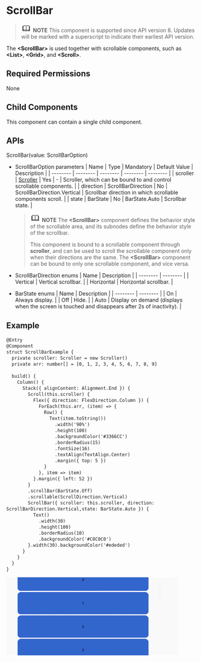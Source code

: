 # ScrollBar


> ![icon-note.gif](public_sys-resources/icon-note.gif) **NOTE**
> This component is supported since API version 8. Updates will be marked with a superscript to indicate their earliest API version.


The **&lt;ScrollBar&gt;** is used together with scrollable components, such as **&lt;List&gt;**, **&lt;Grid&gt;**, and **&lt;Scroll&gt;**.


## Required Permissions

None


## Child Components

This component can contain a single child component.


## APIs

ScrollBar(value: ScrollBarOption)

- ScrollBarOption parameters
    | Name | Type | Mandatory | Default Value | Description |
  | -------- | -------- | -------- | -------- | -------- |
  | scroller | [Scroller](ts-container-scroll.md#scroller) | Yes | - | Scroller, which can be bound to and control scrollable components. |
  | direction | ScrollBarDirection | No | ScrollBarDirection.Vertical | Scrollbar direction in which scrollable components scroll. |
  | state | BarState | No | BarState.Auto | Scrollbar state. |

  > ![icon-note.gif](public_sys-resources/icon-note.gif) **NOTE**
  > The **&lt;ScrollBar&gt;** component defines the behavior style of the scrollable area, and its subnodes define the behavior style of the scrollbar.
  > 
  > This component is bound to a scrollable component through **scroller**, and can be used to scroll the scrollable component only when their directions are the same. The **&lt;ScrollBar&gt;** component can be bound to only one scrollable component, and vice versa.

- ScrollBarDirection enums
    | Name | Description | 
  | -------- | -------- |
  | Vertical | Vertical scrollbar. | 
  | Horizontal | Horizontal scrollbar. | 

- BarState enums
    | Name | Description | 
  | -------- | -------- |
  | On | Always display. | 
  | Off | Hide. | 
  | Auto | Display on demand (displays when the screen is touched and disappears after 2s of inactivity). | 


## Example


```
@Entry
@Component
struct ScrollBarExample {
  private scroller: Scroller = new Scroller()
  private arr: number[] = [0, 1, 2, 3, 4, 5, 6, 7, 8, 9]

  build() {
    Column() {
      Stack({ alignContent: Alignment.End }) {
        Scroll(this.scroller) {
          Flex({ direction: FlexDirection.Column }) {
            ForEach(this.arr, (item) => {
              Row() {
                Text(item.toString())
                  .width('90%')
                  .height(100)
                  .backgroundColor('#3366CC')
                  .borderRadius(15)
                  .fontSize(16)
                  .textAlign(TextAlign.Center)
                  .margin({ top: 5 })
              }
            }, item => item)
          }.margin({ left: 52 })
        }
        .scrollBar(BarState.Off)
        .scrollable(ScrollDirection.Vertical)
        ScrollBar({ scroller: this.scroller, direction: ScrollBarDirection.Vertical,state: BarState.Auto }) {
          Text()
            .width(30)
            .height(100)
            .borderRadius(10)
            .backgroundColor('#C0C0C0')
        }.width(30).backgroundColor('#ededed')
      }
    }
  }
}
```


![en-us_image_0000001256978369](figures/en-us_image_0000001256978369.gif)
